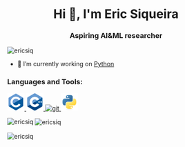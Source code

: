 <h1 align="center">Hi 👋, I'm Eric Siqueira</h1>
<h3 align="center">Aspiring AI&ML researcher</h3>

<p align="left"> <img src="https://komarev.com/ghpvc/?username=ericsiq&label=Profile%20views&color=0e75b6&style=flat" alt="ericsiq" /> </p>

- 🔭 I’m currently working on [Python](CSS)

<h3 align="left">Languages and Tools:</h3>
<p align="left"> <a href="https://www.cprogramming.com/" target="_blank" rel="noreferrer"> <img src="https://raw.githubusercontent.com/devicons/devicon/master/icons/c/c-original.svg" alt="c" width="40" height="40"/> </a> <a href="https://www.w3schools.com/cpp/" target="_blank" rel="noreferrer"> <img src="https://raw.githubusercontent.com/devicons/devicon/master/icons/cplusplus/cplusplus-original.svg" alt="cplusplus" width="40" height="40"/> </a> <a href="https://git-scm.com/" target="_blank" rel="noreferrer"> <img src="https://www.vectorlogo.zone/logos/git-scm/git-scm-icon.svg" alt="git" width="40" height="40"/> </a> <a href="https://www.python.org" target="_blank" rel="noreferrer"> <img src="https://raw.githubusercontent.com/devicons/devicon/master/icons/python/python-original.svg" alt="python" width="40" height="40"/> </a> </p>

<p><img align="left" src="https://github-readme-stats.vercel.app/api/top-langs?username=ericsiq&show_icons=true&locale=en&layout=compact" alt="ericsiq" /></p>

<p>&nbsp;<img align="center" src="https://github-readme-stats.vercel.app/api?username=ericsiq&show_icons=true&locale=en" alt="ericsiq" /></p>
<p><img align="center" src="https://github-readme-streak-stats.herokuapp.com/?user=ericsiq&cache_seconds=86400" alt="ericsiq" /></p>


